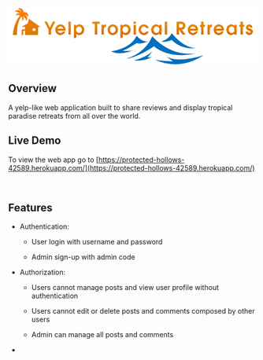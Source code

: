 <p align="center">
  <img src="https://github.com/PRGip06/yelp-tropical-retreats/raw/master/public/img/yelp-tropical-retreat-logo-water.png" alt="Yelp         Tropical Retreats" />
</p>

## Overview
A yelp-like web application built to share reviews and display tropical paradise retreats from all over the world.

## Live Demo
To view the web app go to [https://protected-hollows-42589.herokuapp.com/](https://protected-hollows-42589.herokuapp.com/)

<br>

## Features

* Authentication:

  * User login with username and password
  
  * Admin sign-up with admin code
  
* Authorization:

  * Users cannot manage posts and view user profile without authentication
  
  * Users cannot edit or delete posts and comments composed by other users
  
  * Admin can manage all posts and comments
  
* 
